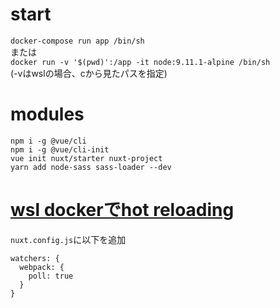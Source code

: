 # start
`docker-compose run app /bin/sh`        
または      
`docker run -v '$(pwd)':/app -it node:9.11.1-alpine /bin/sh`    
(-vはwslの場合、cから見たパスを指定)     


# modules
`npm i -g @vue/cli`     
`npm i -g @vue/cli-init`     
`vue init nuxt/starter nuxt-project`     
`yarn add node-sass sass-loader --dev`


# [wsl dockerでhot reloading](https://github.com/nuxt/nuxt.js/issues/2481)
`nuxt.config.js`に以下を追加

```
watchers: {
  webpack: {
    poll: true
  }
}
```
